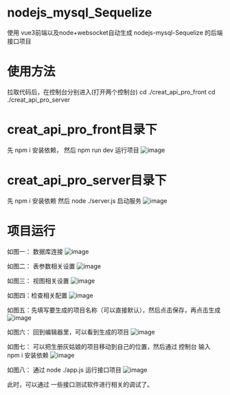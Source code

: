 # nodejs_mysql_Sequelize
使用 vue3前端以及node+websocket自动生成 nodejs-mysql-Sequelize 的后端接口项目 

# 使用方法
拉取代码后，在控制台分别进入(打开两个控制台)
cd ./creat_api_pro_front
cd ./creat_api_pro_server

# creat_api_pro_front目录下
先 npm i 安装依赖，
然后 npm run dev 运行项目
![image](https://github.com/Cong0925/nodejs_mysql_Sequelize/assets/77568025/adde8999-25e6-4afc-b017-e9c15cb7f38d)


# creat_api_pro_server目录下
先 npm i 安装依赖
然后 node ./server.js 启动服务
![image](https://github.com/Cong0925/nodejs_mysql_Sequelize/assets/77568025/0b48109d-a54a-4906-850c-015a6225dcc9)


# 项目运行
如图一： 数据库连接
![image](https://github.com/Cong0925/nodejs_mysql_Sequelize/assets/77568025/cdda8626-641c-428f-8fd1-863a2f545e4f)

如图二： 表参数相关设置
![image](https://github.com/Cong0925/nodejs_mysql_Sequelize/assets/77568025/f0a686fe-3529-4df6-8ed2-330a8326c6d4)

如图三： 视图相关设置
![image](https://github.com/Cong0925/nodejs_mysql_Sequelize/assets/77568025/105a0241-ff64-4131-9964-ad6869105253)

如图四：检查相关配置
![image](https://github.com/Cong0925/nodejs_mysql_Sequelize/assets/77568025/453a75b4-2f15-45c9-8f9a-d792f3aba107)

如图五：先填写要生成的项目名称（可以直接默认），然后点击保存，再点击生成
![image](https://github.com/Cong0925/nodejs_mysql_Sequelize/assets/77568025/24f58b4e-7d00-44fd-bd7e-e5de626790b9)

如图六： 回到编辑器里，可以看到生成的项目
![image](https://github.com/Cong0925/nodejs_mysql_Sequelize/assets/77568025/75fb4dd5-34a0-4ef6-8ae8-c4531f6a2223)

如图七： 可以把生册灰姑娘的项目移动到自己的位置，然后通过 控制台 输入 npm i 安装依赖
![image](https://github.com/Cong0925/nodejs_mysql_Sequelize/assets/77568025/d175b28f-9410-4c12-99e0-f990a685fd79)

如图八： 通过 node ./app.js 运行接口项目
![image](https://github.com/Cong0925/nodejs_mysql_Sequelize/assets/77568025/de897875-4985-411d-81f4-c46be3e5ee2b)

此时，可以通过 一些接口测试软件进行相关的调试了。

